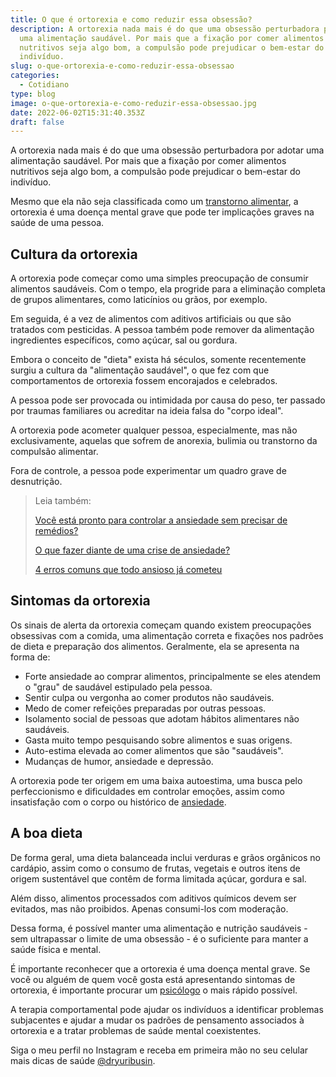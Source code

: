 ```yaml
---
title: O que é ortorexia e como reduzir essa obsessão?
description: A ortorexia nada mais é do que uma obsessão perturbadora por adotar
  uma alimentação saudável. Por mais que a fixação por comer alimentos
  nutritivos seja algo bom, a compulsão pode prejudicar o bem-estar do
  indivíduo.
slug: o-que-ortorexia-e-como-reduzir-essa-obsessao
categories:
  - Cotidiano
type: blog
image: o-que-ortorexia-e-como-reduzir-essa-obsessao.jpg
date: 2022-06-02T15:31:40.353Z
draft: false
---
```


A ortorexia nada mais é do que uma obsessão perturbadora por adotar uma alimentação saudável. Por mais que a fixação por comer alimentos nutritivos seja algo bom, a compulsão pode prejudicar o bem-estar do indivíduo.

Mesmo que ela não seja classificada como um [transtorno alimentar](https://yuribusin.com.br/como-identificar-um-transtorno-alimentar/), a ortorexia é uma doença mental grave que pode ter implicações graves na saúde de uma pessoa.

## Cultura da ortorexia

A ortorexia pode começar como uma simples preocupação de consumir alimentos saudáveis. Com o tempo, ela progride para a eliminação completa de grupos alimentares, como laticínios ou grãos, por exemplo.

Em seguida, é a vez de alimentos com aditivos artificiais ou que são tratados com pesticidas. A pessoa também pode remover da alimentação ingredientes específicos, como açúcar, sal ou gordura.

Embora o conceito de "dieta" exista há séculos, somente recentemente surgiu a cultura da "alimentação saudável", o que fez com que comportamentos de ortorexia fossem encorajados e celebrados.

A pessoa pode ser provocada ou intimidada por causa do peso, ter passado por traumas familiares ou acreditar na ideia falsa do "corpo ideal".

A ortorexia pode acometer qualquer pessoa, especialmente, mas não exclusivamente, aquelas que sofrem de anorexia, bulimia ou transtorno da compulsão alimentar.

Fora de controle, a pessoa pode experimentar um quadro grave de desnutrição.

> Leia também:
>
> [Você está pronto para controlar a ansiedade sem precisar de remédios?](/ansiedade-sem-remedios/)
>
> [O que fazer diante de uma crise de ansiedade?](https://yuribusin.com.br/o-que-fazer-diante-de-uma-crise-de-ansiedade/)
>
> [4 erros comuns que todo ansioso já cometeu](https://yuribusin.com.br/4-erros-comuns-que-todo-ansioso-ja-cometeu/)

## Sintomas da ortorexia

Os sinais de alerta da ortorexia começam quando existem preocupações obsessivas com a comida, uma alimentação correta e fixações nos padrões de dieta e preparação dos alimentos. Geralmente, ela se apresenta na forma de:

- Forte ansiedade ao comprar alimentos, principalmente se eles atendem o "grau" de saudável estipulado pela pessoa.
- Sentir culpa ou vergonha ao comer produtos não saudáveis.
- Medo de comer refeições preparadas por outras pessoas.
- Isolamento social de pessoas que adotam hábitos alimentares não saudáveis.
- Gasta muito tempo pesquisando sobre alimentos e suas origens.
- Auto-estima elevada ao comer alimentos que são "saudáveis".
- Mudanças de humor, ansiedade e depressão.

A ortorexia pode ter origem em uma baixa autoestima, uma busca pelo perfeccionismo e dificuldades em controlar emoções, assim como insatisfação com o corpo ou histórico de [ansiedade](/ansiedade-sem-remedios/).

## A boa dieta

De forma geral, uma dieta balanceada inclui verduras e grãos orgânicos no cardápio, assim como o consumo de frutas, vegetais e outros itens de origem sustentável que contêm de forma limitada açúcar, gordura e sal.

Além disso, alimentos processados com aditivos químicos devem ser evitados, mas não proibidos. Apenas consumi-los com moderação.

Dessa forma, é possível manter uma alimentação e nutrição saudáveis - sem ultrapassar o limite de uma obsessão - é o suficiente para manter a saúde física e mental.

É importante reconhecer que a ortorexia é uma doença mental grave. Se você ou alguém de quem você gosta está apresentando sintomas de ortorexia, é importante procurar um [psicólogo](https://yuribusin.com.br/pra-que-serve-um-psicologo-clinico/) o mais rápido possível.

A terapia comportamental pode ajudar os indivíduos a identificar problemas subjacentes e ajudar a mudar os padrões de pensamento associados à ortorexia e a tratar problemas de saúde mental coexistentes.

Siga o meu perfil no Instagram e receba em primeira mão no seu celular mais dicas de saúde [@dryuribusin](https://www.instagram.com/dryuribusin/).
